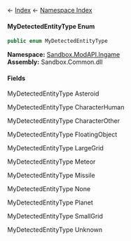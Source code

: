 ← [Index](Api-Index) ← [Namespace Index](Namespace-Index)

#### MyDetectedEntityType Enum

```csharp
public enum MyDetectedEntityType
```

**Namespace:** [Sandbox.ModAPI.Ingame](Sandbox.ModAPI.Ingame)  
**Assembly:** Sandbox.Common.dll

#### Fields

MyDetectedEntityType Asteroid

> 

MyDetectedEntityType CharacterHuman

> 

MyDetectedEntityType CharacterOther

> 

MyDetectedEntityType FloatingObject

> 

MyDetectedEntityType LargeGrid

> 

MyDetectedEntityType Meteor

> 

MyDetectedEntityType Missile

> 

MyDetectedEntityType None

> 

MyDetectedEntityType Planet

> 

MyDetectedEntityType SmallGrid

> 

MyDetectedEntityType Unknown

> 

